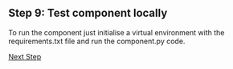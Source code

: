 ## Step 9: Test component locally

To run the component just initialise a virtual environment with the requirements.txt file and run the component.py code.

[Next Step](https://github.com/bakobako/keboola-empower-workshop-components/blob/main/workshop_steps/Step%2010%3A%20Deploy%20component%20code%20to%20Developer%20Portal.md)